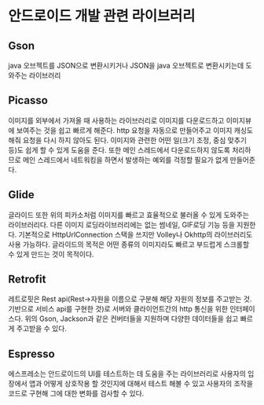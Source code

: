 # 안드로이드 개발 관련 라이브러리

## Gson

java 오브젝트를 JSON으로 변환시키거나 JSON을 java 오브젝트로 변환시키는데 도와주는 라이브러리

## Picasso

이미지를 외부에서 가져올 때 사용하는 라이브러리로 이미지를 다운로드하고 이미지뷰에 보여주는 것을 쉽고 빠르게 해준다. http 요청을 자동으로 만들어주고 이미지 캐싱도 해줘 요청을 다시 하지 않아도 된다. 이미지와 관련한 어떤 일(크기 조정, 중심 맞추기 등)도 쉽게 할 수 있게 도움을 준다. 또한 메인 스레드에서 다운로드하지 않도록 처리하므로 메인 스레드에서 네트워킹을 하면서 발생하는 예외를 걱정할 필요가 없게 만들어준다.

## Glide

글라이드 또한 위의 피카소처럼 이미지를 빠르고 효율적으로 불러올 수 있게 도와주는 라이브러리다. 다른 이미지 로딩라이브러리에는 없는 썸네일, GIF로딩 기능 등을 지원한다. 기본적으로 HttpUrlConnection 스택을 쓰지만 Volley나 Okhttp의 라이브러리도 사용 가능하다. 글라이드의 목적은 어떤 종류의 이미지라도 빠르고 부드럽게 스크롤할 수 있게 만드는 것이 목적이다.

## Retrofit
레트로핏은 Rest api(Rest->자원을 이름으로 구분해 해당 자원의 정보를 주고받는 것. 기반으로 서비스 api를 구현한 것)로 서버와 클라이언트간의 http 통신을 위한 인터페이스다. 위의 Gson, Jackson과 같은 컨버터들을 지원하며 다양한 데이터들을 쉽고 빠르게 주고받을 수 있다.

## Espresso
에스프레소는 안드로이드의 UI를 테스트하는 데 도움을 주는 라이브러리로 사용자의 입장에서 앱과 어떻게 상호작용 할 것인지에 대해서 테스트 해볼 수 있고 사용자의 조작을 코드로 구현해 그에 대한 변화를 검사할 수 있다.
